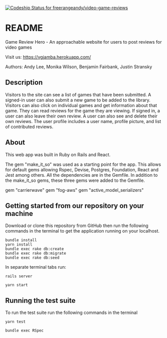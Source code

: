 [![Codeship Status for freerangeandy/video-game-reviews](https://app.codeship.com/projects/2547a580-6623-0138-2505-6646792103a8/status?branch=master)](https://app.codeship.com/projects/393632)

# README

Game Review Hero - An approachable website for users to post reviews for video games

Visit us: https://vgjamba.herokuapp.com/

Authors: Andy Lee, Monika Wilson, Benjamin Fairbank, Justin Stransky

## Description
Visitors to the site can see a list of games that have been submitted. A signed-in user can also submit a new game to be added to the library. Visitors can also click on individual games and get information about that game. They can read reviews for the game they are viewing. If signed in, a user can also leave their own review. A user can also see and delete their own reviews. The user profile includes a user name, profile picture, and list of contributed reviews.

## About
This web app was built in Ruby on Rails and React.

The gem "make_it_so" was used as a starting point for the app. This allows for default gems allowing Rspec, Devise, Postgres, Foundation, React and Jest among others. All the dependencies are in the Gemfile. In addition to the make_it_so gems, these three gems were added to the Gemfile. 

gem "carrierwave"
gem "fog-aws"
gem "active_model_serializers"

## Getting started from our repository on your machine
Download or clone this repository from GitHub then run the following commands in the terminal to get the application running on your localhost.
```
bundle install
yarn install
bundle exec rake db:create
bundle exec rake db:migrate
bundle exec rake db:seed
```
In separate terminal tabs run:
```
rails server
```
```
yarn start
```
## Running the test suite
To run the test suite run the following commands in the terminal
```
yarn test
```
```
bundle exec RSpec
```
